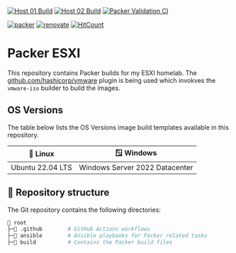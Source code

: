 [![Host 01 Build](https://github.com/binary-braids/packer-esxi/actions/workflows/host_01_build.yml/badge.svg)](https://github.com/binary-braids/packer-esxi/actions/workflows/host_01_build.yml)
[![Host 02 Build](https://github.com/binary-braids/packer-esxi/actions/workflows/host_02_build.yml/badge.svg)](https://github.com/binary-braids/packer-esxi/actions/workflows/host_02_build.yml.yml)
[![Packer Validation CI](https://github.com/binary-braids/packer-esxi/actions/workflows/validation.yml/badge.svg)](https://github.com/binary-braids/packer-esxi/actions/workflows/validation.yml)

[![packer](https://img.shields.io/badge/Packer-blue?style=for-the-badge&logo=Packer)]((https://www.packer.io))
[![renovate](https://img.shields.io/badge/renovate-enabled-brightgreen?style=for-the-badge&logo=renovatebot)](https://github.com/renovatebot/renovate)
[![HitCount](https://hits.dwyl.com/binary-braids/packer-esxi.svg?style=for-the-badge&show=unique)](http://hits.dwyl.com/binary-braids/packer-esxi)

# Packer ESXI

This repository contains Packer builds for my ESXI homelab. The [github.com/hashicorp/vmware](https://github.com/hashicorp/packer-plugin-vmware) plugin is being used which invokves the `vmware-iso` builder to build the images.

## OS Versions

The table below lists the OS Versions image build templates available in this repository.

| 🐧 Linux | 🪟 Windows |
| -------- | ---------- |
| Ubuntu 22.04 LTS | Windows Server 2022 Datacenter

## 📂 Repository structure

The Git repository contains the following directories:

```sh
📁 root
├─📁 .github        # GitHub Actions workflows
├─📁 ansible        # Ansible playbooks for Packer related tasks
├─📁 build          # Contains the Packer build files
```


